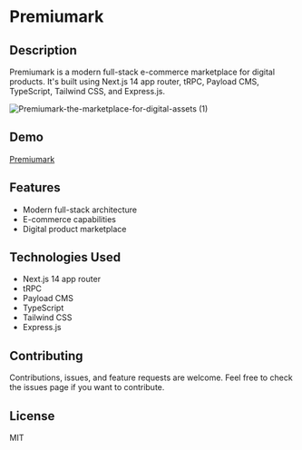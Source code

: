 # Premiumark

## Description

Premiumark is a modern full-stack e-commerce marketplace for digital products. It's built using Next.js 14 app router, tRPC, Payload CMS, TypeScript, Tailwind CSS, and Express.js.

![Premiumark-the-marketplace-for-digital-assets (1)](https://github.com/MohamedAbirou/premiumark/assets/109366637/70439725-6e16-4e43-889d-afd2f08da3f3)


## Demo

[Premiumark](https://premiumark-production.up.railway.app/)

## Features

- Modern full-stack architecture
- E-commerce capabilities
- Digital product marketplace

## Technologies Used

- Next.js 14 app router
- tRPC
- Payload CMS
- TypeScript
- Tailwind CSS
- Express.js

## Contributing

Contributions, issues, and feature requests are welcome. Feel free to check the issues page if you want to contribute.

## License

MIT
